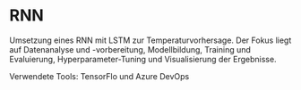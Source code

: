 # RNN
Umsetzung eines RNN mit LSTM zur Temperaturvorhersage. Der Fokus liegt auf Datenanalyse und -vorbereitung, Modellbildung, Training und Evaluierung, Hyperparameter-Tuning und Visualisierung der Ergebnisse.

Verwendete Tools: TensorFlo und Azure DevOps
